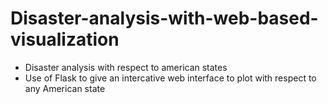 # Disaster-analysis-with-web-based-visualization

* Disaster analysis with respect to american states 
* Use of Flask to give an intercative web interface to plot with respect to any American state 
